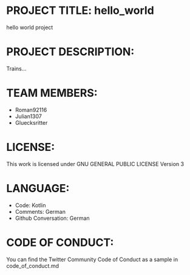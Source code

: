 # PROJECT TITLE: hello_world
hello world project

# PROJECT DESCRIPTION:
Trains...

# TEAM MEMBERS:
- Roman92116
- Julian1307
- Gluecksritter

# LICENSE:
This work is licensed under GNU GENERAL PUBLIC LICENSE Version 3

# LANGUAGE:
- Code: Kotlin
- Comments: German
- Github Conversation: German

# CODE OF CONDUCT:
You can find the Twitter Community Code of Conduct as a sample in code_of_conduct.md
